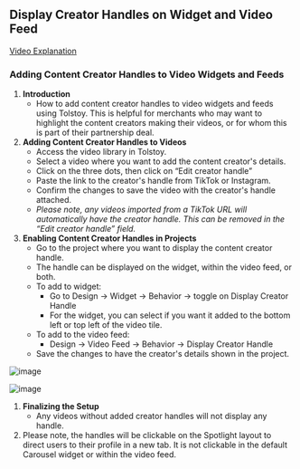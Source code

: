 ## Display Creator Handles on Widget and Video Feed


[Video Explanation](https://www.loom.com/share/3810127a04374cbaafacb3b5d1ad1bba)


### Adding Content Creator Handles to Video Widgets and Feeds

1. **Introduction**
    - How to add content creator handles to video widgets and feeds using Tolstoy. This is helpful for merchants who may want to highlight the content creators making their videos, or for whom this is part of their partnership deal.
2. **Adding Content Creator Handles to Videos**
    - Access the video library in Tolstoy.
    - Select a video where you want to add the content creator's details.
    - Click on the three dots, then click on “Edit creator handle”
    - Paste the link to the creator's handle from TikTok or Instagram.
    - Confirm the changes to save the video with the creator's handle attached.
    - *Please note, any videos imported from a TikTok URL will automatically have the creator handle. This can be removed in the “Edit creator handle” field.*
3. **Enabling Content Creator Handles in Projects**
    - Go to the project where you want to display the content creator handle.
    - The handle can be displayed on the widget, within the video feed, or both.
    - To add to widget:
        - Go to Design → Widget → Behavior → toggle on Display Creator Handle
        - For the widget, you can select if you want it added to the bottom left or top left of the video tile.
    - To add to the video feed:
        - Design → Video Feed → Behavior → Display Creator Handle
    - Save the changes to have the creator's details shown in the project.
  
![image](https://github.com/user-attachments/assets/05ad9ef4-06f2-464d-b979-dc90eca70007)

![image](https://github.com/user-attachments/assets/1e837d4e-6b72-4cff-84ac-70f79aa6ce47)


1. **Finalizing the Setup**
    - Any videos without added creator handles will not display any handle.
2. Please note, the handles will be clickable on the Spotlight layout to direct users to their profile in a new tab. It is not clickable in the default Carousel widget or within the video feed.